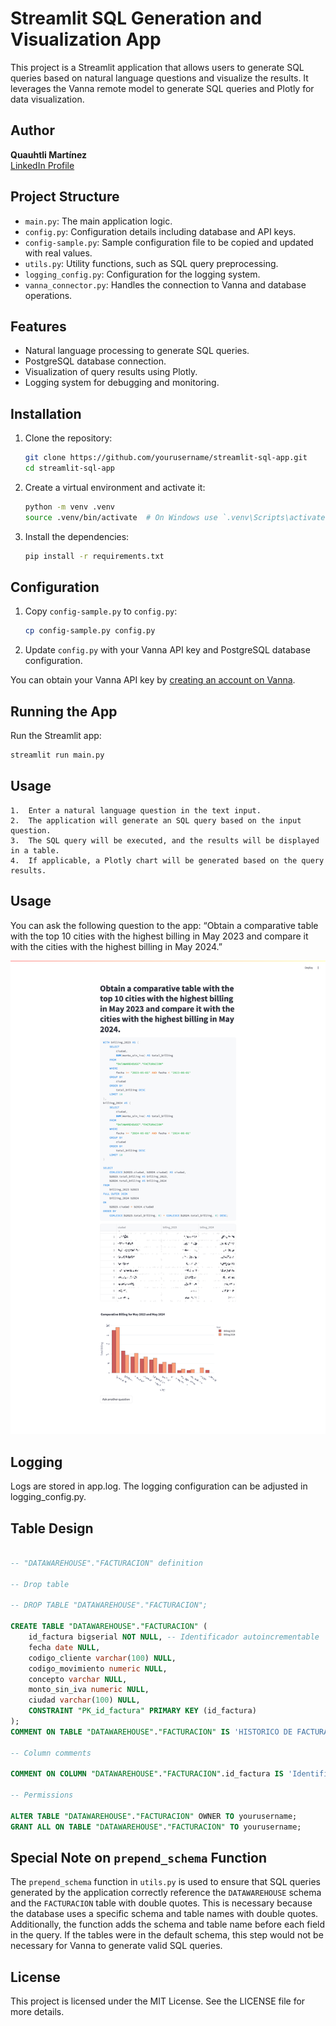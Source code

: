 # Streamlit SQL Generation and Visualization App

This project is a Streamlit application that allows users to generate SQL queries based on natural language questions and visualize the results. It leverages the Vanna remote model to generate SQL queries and Plotly for data visualization.

## Author

**Quauhtli Martínez**  
[LinkedIn Profile](https://www.linkedin.com/in/quauhtlimtz/)

## Project Structure

- `main.py`: The main application logic.
- `config.py`: Configuration details including database and API keys.
- `config-sample.py`: Sample configuration file to be copied and updated with real values.
- `utils.py`: Utility functions, such as SQL query preprocessing.
- `logging_config.py`: Configuration for the logging system.
- `vanna_connector.py`: Handles the connection to Vanna and database operations.

## Features

- Natural language processing to generate SQL queries.
- PostgreSQL database connection.
- Visualization of query results using Plotly.
- Logging system for debugging and monitoring.

## Installation

1. Clone the repository:
    ```sh
    git clone https://github.com/yourusername/streamlit-sql-app.git
    cd streamlit-sql-app
    ```

2. Create a virtual environment and activate it:
    ```sh
    python -m venv .venv
    source .venv/bin/activate  # On Windows use `.venv\Scripts\activate`
    ```

3. Install the dependencies:
    ```sh
    pip install -r requirements.txt
    ```

## Configuration

1. Copy `config-sample.py` to `config.py`:
    ```sh
    cp config-sample.py config.py
    ```

2. Update `config.py` with your Vanna API key and PostgreSQL database configuration. 

You can obtain your Vanna API key by [creating an account on Vanna](https://vanna.ai/signup).

## Running the App

Run the Streamlit app:
```sh
streamlit run main.py
```

## Usage

	1.	Enter a natural language question in the text input.
	2.	The application will generate an SQL query based on the input question.
	3.	The SQL query will be executed, and the results will be displayed in a table.
	4.	If applicable, a Plotly chart will be generated based on the query results.

## Usage

You can ask the following question to the app:
“Obtain a comparative table with the top 10 cities with the highest billing in May 2023 and compare it with the cities with the highest billing in May 2024.”    

![Example execution](example_execution.png)

## Logging

Logs are stored in app.log. The logging configuration can be adjusted in logging_config.py.

## Table Design

```sql

-- "DATAWAREHOUSE"."FACTURACION" definition

-- Drop table

-- DROP TABLE "DATAWAREHOUSE"."FACTURACION";

CREATE TABLE "DATAWAREHOUSE"."FACTURACION" (
	id_factura bigserial NOT NULL, -- Identificador autoincrementable
	fecha date NULL,
	codigo_cliente varchar(100) NULL,
	codigo_movimiento numeric NULL,
	concepto varchar NULL,
	monto_sin_iva numeric NULL,
	ciudad varchar(100) NULL,
	CONSTRAINT "PK_id_factura" PRIMARY KEY (id_factura)
);
COMMENT ON TABLE "DATAWAREHOUSE"."FACTURACION" IS 'HISTORICO DE FACTURACION DE ENI NETWORKS';

-- Column comments

COMMENT ON COLUMN "DATAWAREHOUSE"."FACTURACION".id_factura IS 'Identificador autoincrementable';

-- Permissions

ALTER TABLE "DATAWAREHOUSE"."FACTURACION" OWNER TO yourusername;
GRANT ALL ON TABLE "DATAWAREHOUSE"."FACTURACION" TO yourusername;
```

## Special Note on `prepend_schema` Function

The `prepend_schema` function in `utils.py` is used to ensure that SQL queries generated by the application correctly reference the `DATAWAREHOUSE` schema and the `FACTURACION` table with double quotes. This is necessary because the database uses a specific schema and table names with double quotes. Additionally, the function adds the schema and table name before each field in the query. If the tables were in the default schema, this step would not be necessary for Vanna to generate valid SQL queries.

## License

This project is licensed under the MIT License. See the LICENSE file for more details.
